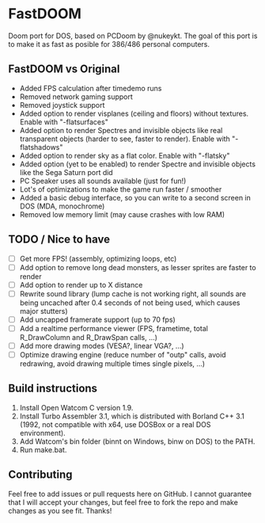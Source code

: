 # FastDOOM
Doom port for DOS, based on PCDoom by @nukeykt. The goal of this port is to make it as fast as posible for 386/486 personal computers.

## FastDOOM vs Original

* Added FPS calculation after timedemo runs
* Removed network gaming support
* Removed joystick support
* Added option to render visplanes (ceiling and floors) without textures. Enable with "-flatsurfaces"
* Added option to render Spectres and invisible objects like real transparent objects (harder to see, faster to render). Enable with "-flatshadows"
* Added option to render sky as a flat color. Enable with "-flatsky"
* Added option (yet to be enabled) to render Spectre and invisible objects like the Sega Saturn port did
* PC Speaker uses all sounds available (just for fun!)
* Lot's of optimizations to make the game run faster / smoother
* Added a basic debug interface, so you can write to a second screen in DOS (MDA, monochrome)
* Removed low memory limit (may cause crashes with low RAM)

## TODO / Nice to have

- [ ] Get more FPS! (assembly, optimizing loops, etc)
- [ ] Add option to remove long dead monsters, as lesser sprites are faster to render
- [ ] Add option to render up to X distance
- [ ] Rewrite sound library (lump cache is not working right, all sounds are being uncached after 0.4 seconds of not being used, which causes major stutters)
- [ ] Add uncapped framerate support (up to 70 fps)
- [ ] Add a realtime performance viewer (FPS, frametime, total R_DrawColumn and R_DrawSpan calls, ...)
- [ ] Add more drawing modes (VESA?, linear VGA?, ...)
- [ ] Optimize drawing engine (reduce number of "outp" calls, avoid redrawing, avoid drawing multiple times single pixels, ...)

## Build instructions

1) Install Open Watcom C version 1.9.
2) Install Turbo Assembler 3.1, which is distributed with Borland C++ 3.1 (1992, not compatible with x64, use DOSBox or a real DOS environment).
3) Add Watcom's bin folder (binnt on Windows, binw on DOS) to the PATH.
4) Run make.bat.

## Contributing

Feel free to add issues or pull requests here on GitHub. I cannot guarantee that I will accept your changes, but feel free to fork the repo and make changes as you see fit. Thanks!
